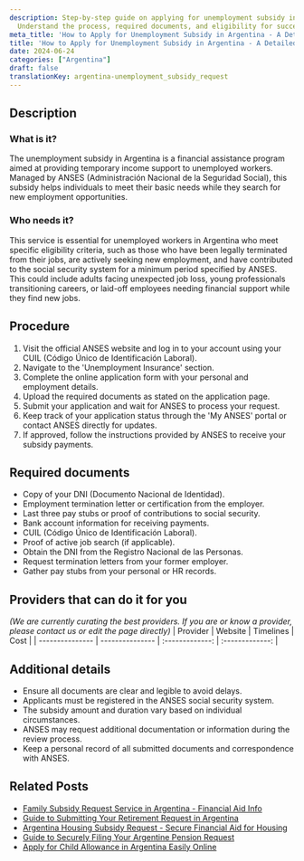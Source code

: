 ```yaml
---
description: Step-by-step guide on applying for unemployment subsidy in Argentina.
  Understand the process, required documents, and eligibility for successful application.
meta_title: 'How to Apply for Unemployment Subsidy in Argentina - A Detailed Guide'
title: 'How to Apply for Unemployment Subsidy in Argentina - A Detailed Guide'
date: 2024-06-24
categories: ["Argentina"]
draft: false
translationKey: argentina-unemployment_subsidy_request
---
```



## Description
### What is it?
The unemployment subsidy in Argentina is a financial assistance program aimed at providing temporary income support to unemployed workers. Managed by ANSES (Administración Nacional de la Seguridad Social), this subsidy helps individuals to meet their basic needs while they search for new employment opportunities.

### Who needs it?
This service is essential for unemployed workers in Argentina who meet specific eligibility criteria, such as those who have been legally terminated from their jobs, are actively seeking new employment, and have contributed to the social security system for a minimum period specified by ANSES. This could include adults facing unexpected job loss, young professionals transitioning careers, or laid-off employees needing financial support while they find new jobs.

## Procedure

1. Visit the official ANSES website and log in to your account using your CUIL (Código Único de Identificación Laboral).
2. Navigate to the 'Unemployment Insurance' section.
3. Complete the online application form with your personal and employment details.
4. Upload the required documents as stated on the application page.
5. Submit your application and wait for ANSES to process your request.
6. Keep track of your application status through the 'My ANSES' portal or contact ANSES directly for updates.
7. If approved, follow the instructions provided by ANSES to receive your subsidy payments.


## Required documents

- Copy of your DNI (Documento Nacional de Identidad).
- Employment termination letter or certification from the employer.
- Last three pay stubs or proof of contributions to social security.
- Bank account information for receiving payments.
- CUIL (Código Único de Identificación Laboral).
- Proof of active job search (if applicable).
- Obtain the DNI from the Registro Nacional de las Personas.
- Request termination letters from your former employer.
- Gather pay stubs from your personal or HR records.


## Providers that can do it for you
_(We are currently curating the best providers. If you are or know a provider, please contact us or edit the page directly)_
| Provider        |     Website     |     Timelines    |       Cost      |
| --------------- | --------------- |  :-------------: | :-------------: |

## Additional details

- Ensure all documents are clear and legible to avoid delays.
- Applicants must be registered in the ANSES social security system.
- The subsidy amount and duration vary based on individual circumstances.
- ANSES may request additional documentation or information during the review process.
- Keep a personal record of all submitted documents and correspondence with ANSES.

## Related Posts

- [Family Subsidy Request Service in Argentina - Financial Aid Info](https://tramitit.com/guides/argentina/family_subsidy_request/)
- [Guide to Submitting Your Retirement Request in Argentina](https://tramitit.com/guides/argentina/retirement_request/)
- [Argentina Housing Subsidy Request - Secure Financial Aid for Housing](https://tramitit.com/guides/argentina/housing_subsidy_request/)
- [Guide to Securely Filing Your Argentine Pension Request](https://tramitit.com/guides/argentina/pension_request/)
- [Apply for Child Allowance in Argentina Easily Online](https://tramitit.com/guides/argentina/child_allowance_request/)